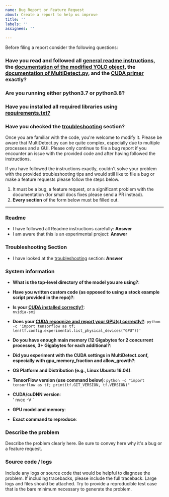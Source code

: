 ```yaml
---
name: Bug Report or Feature Request
about: Create a report to help us improve
title: ''
labels: ''
assignees: ''

---
```

Before filing a report consider the following questions:

### Have you read and followed all [general readme instructions](/README.md), the [documentation of the modified YOLO object](/MultiYOLO.md), the [documentation of MultiDetect.py](/MultiDetect.md), and the [CUDA primer](CUDA101.md) exactly? 

### Are you running either python3.7 or python3.8?

### Have you installed all required libraries using [requirements.txt?](/requirements.txt)

### Have you checked the [troubleshooting](https://github.com/AntonMu/TrainYourOwnYOLO#troubleshooting) section? 

Once you are familiar with the code, you're welcome to modify it. Please be aware that MultiDetect.py can be quite complex, especially due to multiple processes and a GUI. Please only continue to file a bug report if you encounter an issue with the provided code and after having followed the instructions.

If you have followed the instructions exactly, couldn't solve your problem with the provided troubleshooting tips and would still like to file a bug or make a feature requests please follow the steps below.

1. It must be a bug, a feature request, or a significant problem with the documentation (for small docs fixes please send a PR instead).
2. **Every section** of the form below must be filled out.

------------------------

### Readme 

- I have followed all Readme instructions carefully: **Answer**
- I am aware that this is an experimental project: **Answer**

### Troubleshooting Section

- I have looked at the  [troubleshooting](https://github.com/AntonMu/TrainYourOwnYOLO#troubleshooting) section: **Answer**

### System information
- **What is the top-level directory of the model you are using?**:
- **Have you written custom code (as opposed to using a stock example script provided in the repo)?**:
- **Is your [CUDA installed correctly?](/CUDA101.md)**:<br>
`
nvidia-smi
`

- **Does your [CUDA recognize and report your GPU(s) correctly?](/CUDA101.md)**:
`
python -c 'import tensorflow as tf; len(tf.config.experimental.list_physical_devices("GPU"))'
`

- **Do you have enough main memory (12 Gigabytes for 2 concurrent processes, 3+ Gigabytes for each additional?**:
- **Did you experiment with the CUDA settings in MultiDetect.conf, especially with gpu_memory_fraction and allow_growth?**:   
- **OS Platform and Distribution (e.g., Linux Ubuntu 16.04)**:
- **TensorFlow version (use command below)**:
`
python -c "import tensorflow as tf; print(tf.GIT_VERSION, tf.VERSION)"
`
- **CUDA/cuDNN version**:<br>
'
nvcc -V
`
- **GPU model and memory**:
- **Exact command to reproduce**:


### Describe the problem
Describe the problem clearly here. Be sure to convey here why it's a bug or a feature request.

### Source code / logs
Include any logs or source code that would be helpful to diagnose the problem. If including tracebacks, please include the full traceback. Large logs and files should be attached. Try to provide a reproducible test case that is the bare minimum necessary to generate the problem.

